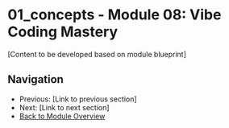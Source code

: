 # 01_concepts - Module 08: Vibe Coding Mastery

[Content to be developed based on module blueprint]

## Navigation
- Previous: [Link to previous section]
- Next: [Link to next section]
- [Back to Module Overview](README.md)

